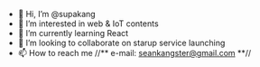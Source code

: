 - 👋 Hi, I’m @supakang
- 👀 I’m interested in web & IoT contents
- 🌱 I’m currently learning React
- 💞️ I’m looking to collaborate on starup service launching
- 📫 How to reach me //** e-mail: seankangster@gmail.com **//

<!---
0ncloud9/0ncloud9 is a ✨ special ✨ repository because its `README.md` (this file) appears on your GitHub profile.
You can click the Preview link to take a look at your changes.
--->
